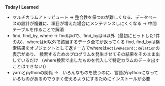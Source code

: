 **Today I Learned**
- マルチカラムアトリビュート
  → 整合性を保つのが難しくなる、データベースの設計が複雑に、項目が増えた場合にメンテナンスしにくくなる
  → 中間テーブルを作ることで解消
- find, find_by, where
  → findはidで、find_byはid以外（最初にヒットした1件のみ)、whereはid以外で該当するデータ全てが返ってくる
  find, find_byは検索結果をオブジェクトとして返す一方でwhereは`ActiveRecord::Relation`の表示があり、
  検索するためのプログラムを発生させてその結果をそのまま出しているだけ
  （where検索で出したものを代入して特定カラムのデータ出すことはできない)）
- yarnとpythonの関係
  →　いろんなものを使うのに、言語がpythonになっているものがあるのでうまく使えるようにするためにインストールが必要
